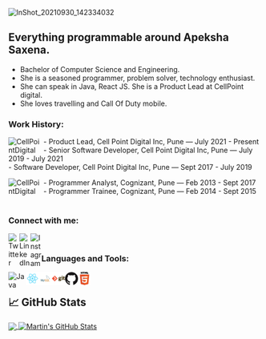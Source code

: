 ![InShot_20210930_142334032](https://user-images.githubusercontent.com/28886101/135451873-68cb968e-b53c-49b7-9b12-1e84e8e8666c.jpg)
## Everything programmable around Apeksha Saxena.                                                                                                                                                                                                                          
- Bachelor of Computer Science and Engineering. 
- She is a seasoned programmer, problem solver, technology enthusiast. 
- She can speak in Java, React JS. She is a Product Lead at CellPoint digital. 
- She loves travelling and Call Of Duty mobile.

### Work History:
<p><img align="left" alt="CellPointDigital" width="70px" src="https://user-images.githubusercontent.com/28886101/135451654-e1071a1c-95b9-4c03-83c6-9a55a90841c6.png"/>  - Product Lead, Cell Point Digital Inc, Pune — July 2021 - Present <br>
                     - Senior Software Developer, Cell Point Digital Inc, Pune — July 2019 - July 2021<br>
                     - Software Developer, Cell Point Digital Inc, Pune — Sept 2017 - July 2019 </p>
                     
<p><img align="left" alt="CellPointDigital" width="70px" src="https://user-images.githubusercontent.com/28886101/135456928-a6e78698-e176-4995-941e-d772fad733ff.png"/>  - Programmer Analyst, Cognizant, Pune — Feb 2013 - Sept 2017 <br>
                     - Programmer Trainee, Cognizant, Pune — Feb 2014 - Sept 2015 <br>

</br>

### Connect with me:

<img align="left" alt="Twitter" width="22px" src="https://cdn.jsdelivr.net/npm/simple-icons@v3/icons/twitter.svg" />
<img align="left" alt="LinkedIn" width="22px" src="https://cdn.jsdelivr.net/npm/simple-icons@v3/icons/linkedin.svg" />
<img align="left" alt="Instagram" width="22px" src="https://cdn.jsdelivr.net/npm/simple-icons@v3/icons/instagram.svg" />
<br />


### Languages and Tools:

<img align="left" alt="Java" width="35px" src="https://user-images.githubusercontent.com/28886101/135459117-25364758-9dc2-4b44-9618-03dd839d91d0.gif" />
<img align="left" alt="React" width="26px" src="https://raw.githubusercontent.com/github/explore/80688e429a7d4ef2fca1e82350fe8e3517d3494d/topics/react/react.png" />
<img align="left" alt="MySQL" width="26px" src="https://raw.githubusercontent.com/github/explore/80688e429a7d4ef2fca1e82350fe8e3517d3494d/topics/mysql/mysql.png" />
<img align="left" alt="Git" width="26px" src="https://raw.githubusercontent.com/github/explore/80688e429a7d4ef2fca1e82350fe8e3517d3494d/topics/git/git.png" />
<img align="left" alt="GitHub" width="26px" src="https://raw.githubusercontent.com/github/explore/78df643247d429f6cc873026c0622819ad797942/topics/github/github.png" />
<img align="left" alt="HTML5" width="26px" src="https://raw.githubusercontent.com/github/explore/80688e429a7d4ef2fca1e82350fe8e3517d3494d/topics/html/html.png" />
<br />

## &#x1f4c8; GitHub Stats

<a href="https://github.com/saxenaapeksha/saxenaapeksha">
  <img align="center" src="https://github-readme-stats.vercel.app/api/top-langs/?username=saxenaapeksha&hide=java,html,tex&title_color=ffffff&text_color=c9cacc&icon_color=2bbc8a&bg_color=1d1f21&langs_count=3" />
</a>
<a href="https://github.com/saxenaapeksha/GeeksForGeeksTrials">
  <img align="center" src="https://github-readme-stats.vercel.app/api?username=saxenaapeksha&show_icons=true&line_height=27&count_private=true&title_color=ffffff&text_color=c9cacc&icon_color=2bbc8a&bg_color=1d1f21" alt="Martin's GitHub Stats" />
</a>
</br>   




